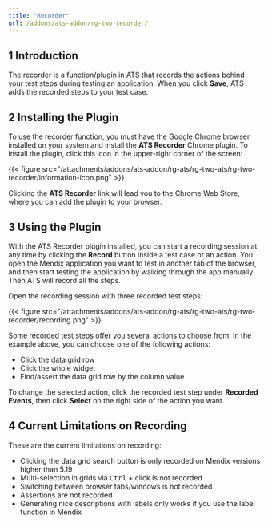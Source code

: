```yaml
---
title: "Recorder"
url: /addons/ats-addon/rg-two-recorder/
---
```


## 1 Introduction

The recorder is a function/plugin in ATS that records the actions behind your test steps during testing an application. When you click **Save**, ATS adds the recorded steps to your test case.

## 2 Installing the Plugin

To use the recorder function, you must have the Google Chrome browser installed on your system and install the **ATS Recorder** Chrome plugin. To install the plugin, click this icon in the upper-right corner of the screen:

{{< figure src="/attachments/addons/ats-addon/rg-ats/rg-two-ats/rg-two-recorder/information-icon.png" >}}

Clicking the **ATS Recorder** link will lead you to the Chrome Web Store, where you can add the plugin to your browser.

## 3 Using the Plugin

With the ATS Recorder plugin installed, you can start a recording session at any time by clicking the **Record** button inside a test case or an action. You open the Mendix application you want to test in another tab of the browser, and then start testing the application by walking through the app manually. Then ATS will record all the steps.

Open the recording session with three recorded test steps:

{{< figure src="/attachments/addons/ats-addon/rg-ats/rg-two-ats/rg-two-recorder/recording.png" >}}

Some recorded test steps offer you several actions to choose from. In the example above, you can choose one of the following actions:

* Click the data grid row
* Click the whole widget
* Find/assert the data grid row by the column value

To change the selected action, click the recorded test step under **Recorded Events**, then click **Select** on the right side of the action you want.

## 4 Current Limitations on Recording

These are the current limitations on recording:

* Clicking the data grid search button is only recorded on Mendix versions higher than 5.19
* Multi-selection in grids via <kbd>Ctrl</kbd> + click is not recorded
* Switching between browser tabs/windows is not recorded
* Assertions are not recorded
* Generating nice descriptions with labels only works if you use the label function in Mendix
